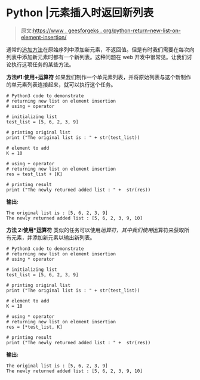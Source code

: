 # Python |元素插入时返回新列表

> 原文:[https://www . geesforgeks . org/python-return-new-list-on-element-insertion/](https://www.geeksforgeeks.org/python-return-new-list-on-element-insertion/)

通常的[追加方法](https://www.geeksforgeeks.org/append-extend-python/)在原始序列中添加新元素，不返回值。但是有时我们需要在每次向列表中添加新元素时都有一个新列表。这种问题在 web 开发中很常见。让我们讨论执行这项任务的某些方法。

**方法#1:使用+运算符**
如果我们制作一个单元素列表，并将原始列表与这个新制作的单元素列表连接起来，就可以执行这个任务。

```
# Python3 code to demonstrate 
# returning new list on element insertion
# using + operator

# initializing list
test_list = [5, 6, 2, 3, 9]

# printing original list
print ("The original list is : " + str(test_list))

# element to add 
K = 10

# using + operator
# returning new list on element insertion
res = test_list + [K]

# printing result 
print ("The newly returned added list : " +  str(res))
```

**输出:**

```
The original list is : [5, 6, 2, 3, 9]
The newly returned added list : [5, 6, 2, 3, 9, 10]

```

**方法 2:使用*运算符**
类似的任务可以使用*运算符，其中我们使用*运算符来获取所有元素，并添加新元素以输出新列表。

```
# Python3 code to demonstrate 
# returning new list on element insertion
# using * operator

# initializing list
test_list = [5, 6, 2, 3, 9]

# printing original list
print ("The original list is : " + str(test_list))

# element to add 
K = 10

# using * operator
# returning new list on element insertion
res = [*test_list, K]

# printing result 
print ("The newly returned added list : " +  str(res))
```

**输出:**

```
The original list is : [5, 6, 2, 3, 9]
The newly returned added list : [5, 6, 2, 3, 9, 10]

```